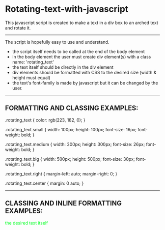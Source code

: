 # Rotating-text-with-javascript

This javascript script is created to make a text in a div box to an arched text and rotate it.

*************

The script is hopefully easy to use and understand.

- the script itself needs to be called at the end of the body element
- in the body element the user must create div element(s) with a class name: 'rotating_text'
- the text itself should be directly in the div element
- div elements should be formatted with CSS to the desired size (width & height must equal)
- the text's font-family is made by javascript but it can be changed by the user.

*************

FORMATTING AND CLASSING EXAMPLES:
---------------------------------

.rotating_text {
  color: rgb(223, 182, 0);
}

.rotating_text.small {
  width: 100px;
  height: 100px;
  font-size: 16px;
  font-weight: bold;
}

.rotating_text.medium {
  width: 300px;
  height: 300px;
  font-size: 26px;
  font-weight: bold;
}

.rotating_text.big {
  width: 500px;
  height: 500px;
  font-size: 30px;
  font-weight: bold;
}

.rotating_text.right {
  margin-left: auto;
  margin-right: 0;
}

.rotating_text.center {
  margin: 0 auto;
}

*************

CLASSING AND INLINE FORMATTING EXAMPLES:
---------------------------

<div class="rotating_text big center" style="color: rgb(0, 255, 34);">
  the desired text itself
</div>
